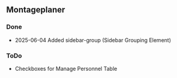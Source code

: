 ## Montageplaner

### Done
- 2025-06-04 Added sidebar-group (Sidebar Grouping Element)

### ToDo
- Checkboxes for Manage Personnel Table
